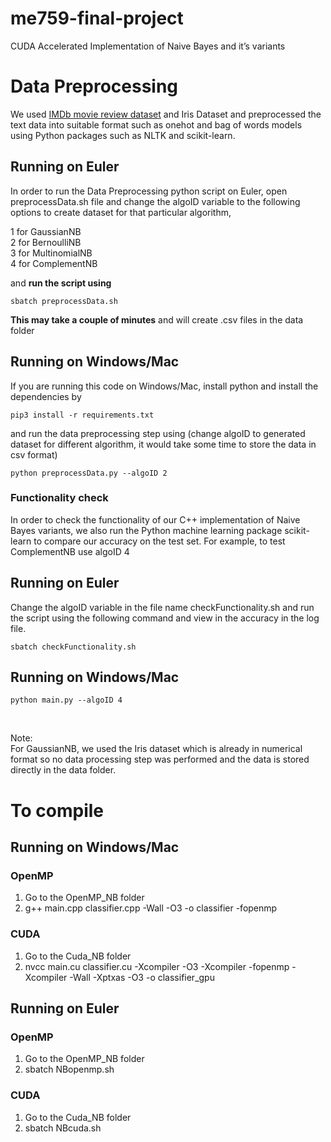 # me759-final-project
CUDA Accelerated Implementation of Naive Bayes and it’s variants

# Data Preprocessing
We used [IMDb movie review dataset](https://www.kaggle.com/lakshmi25npathi/imdb-dataset-of-50k-movie-reviews) and Iris Dataset and preprocessed the text data into suitable format such as onehot and bag of words models using Python packages such as NLTK and scikit-learn. 

## Running on Euler
In order to run the Data Preprocessing python script on Euler, open preprocessData.sh file and change the algoID variable to the following options to create dataset for that particular algorithm, 

1 for GaussianNB <br>
2 for BernoulliNB <br> 
3 for MultinomialNB <br>
4 for ComplementNB <br>

and **run the script using** <br> 
```
sbatch preprocessData.sh 
```
**This may take a couple of minutes** and will create .csv files in the data folder

## Running on Windows/Mac
If you are running this code on Windows/Mac, install python and install the dependencies by 
<br>
```
pip3 install -r requirements.txt
```
and run the data preprocessing step using (change algoID to generated dataset for different algorithm, it would take some time to store the data in csv format) <br> 
```
python preprocessData.py --algoID 2 
```
### Functionality check 
In order to check the functionality of our C++ implementation of Naive Bayes variants, we also run the Python machine learning package scikit-learn to compare our accuracy on the test set. For example, to test ComplementNB use algoID 4 <br>

## Running on Euler 
Change the algoID variable in the file name checkFunctionality.sh and run the script using the following command and view in the accuracy in the log file. 

```
sbatch checkFunctionality.sh 
```
## Running on Windows/Mac
```
python main.py --algoID 4 
```

<br>

Note: <br> 
For GaussianNB, we used the Iris dataset which is already in numerical format so no data processing step was performed and the data is stored directly in the data folder. 

# To compile

## Running on Windows/Mac 
### OpenMP
1. Go to the OpenMP\_NB folder <br>
2. g++ main.cpp classifier.cpp -Wall -O3 -o classifier -fopenmp 

### CUDA
1. Go to the Cuda\_NB folder <br>
2. nvcc main.cu classifier.cu -Xcompiler -O3 -Xcompiler -fopenmp -Xcompiler -Wall -Xptxas -O3 -o classifier\_gpu <br>

## Running on Euler 
### OpenMP
1. Go to the OpenMP\_NB folder <br>
2. sbatch NBopenmp.sh 

### CUDA
1. Go to the Cuda\_NB folder <br>
2. sbatch NBcuda.sh 
